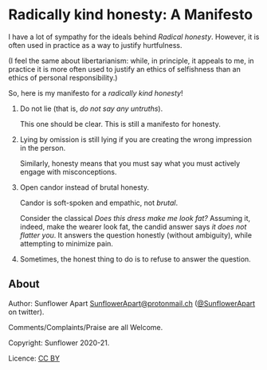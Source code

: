 # Radically kind honesty: A Manifesto

I have a lot of sympathy for the ideals behind _Radical honesty_. However, it
is often used in practice as a way to justify hurtfulness.

(I feel the same about libertarianism: while, in principle, it appeals to me,
in practice it is more often used to justify an ethics of selfishness than an
ethics of personal responsibility.)

So, here is my manifesto for a _radically kind honesty_!

1. Do not lie (that is, _do not say any untruths_).

   This one should be clear. This is still a manifesto for honesty.

2. Lying by omission is still lying if you are creating the wrong impression in
   the person.

   Similarly, honesty means that you must say what you must actively engage
   with misconceptions.

3. Open candor instead of brutal honesty.

   Candor is soft-spoken and empathic, not _brutal_.

   Consider the classical _Does this dress make me look fat?_ Assuming it,
   indeed, make the wearer look fat, the candid answer says _it does not
   flatter you_. It answers the question honestly (without ambiguity), while
   attempting to minimize pain.

4. Sometimes, the honest thing to do is to refuse to answer the question.


## About

Author: Sunflower Apart
[SunflowerApart@protonmail.ch](mailto:SunflowerApart@protonmail.ch)
([@SunflowerApart](https://twitter.com/SunflowerApart) on twitter).

Comments/Complaints/Praise are all Welcome.

Copyright: Sunflower 2020-21.

Licence: [CC BY](https://creativecommons.org/licenses/by/2.0/)


